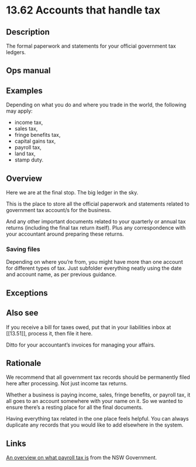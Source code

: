# 13.62 Accounts that handle tax

## Description

The formal paperwork and statements for your official government tax ledgers.

## Ops manual

## Examples

Depending on what you do and where you trade in the world, the following may apply:

- income tax,
- sales tax,
- fringe benefits tax,
- capital gains tax,
- payroll tax,
- land tax,
- stamp duty.

## Overview

Here we are at the final stop. The big ledger in the sky.

This is the place to store all the official paperwork and statements related to government tax account/s for the business.

And any other important documents related to your quarterly or annual tax returns (including the final tax return itself). Plus any correspondence with your accountant around preparing these returns.

### Saving files

Depending on where you’re from, you might have more than one account for different types of tax. Just subfolder everything neatly using the date and account name, as per previous guidance.

## Exceptions

## Also see

If you receive a bill for taxes owed, put that in your liabilities inbox at [[13.51]], process it, then file it here.

Ditto for your accountant’s invoices for managing your affairs.

## Rationale

We recommend that all government tax records should be permanently filed here after processing. Not just income tax returns.

Whether a business is paying income, sales, fringe benefits, or payroll tax, it all goes to an account somewhere with your name on it. So we wanted to ensure there’s a resting place for all the final documents.

Having everything tax related in the one place feels helpful. You can always duplicate any records that you would like to add elsewhere in the system.

## Links

[An overview on what payroll tax is](https://www.revenue.nsw.gov.au/taxes-duties-levies-royalties/payroll-tax/getting-started/what-is-payroll-tax) from the NSW Government.

